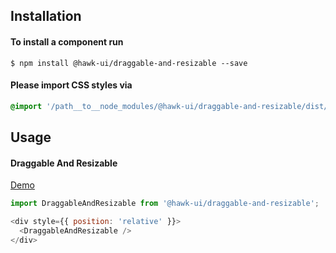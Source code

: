 ## Installation


#### To install a component run
`$ npm install @hawk-ui/draggable-and-resizable --save`


#### Please import CSS styles via
```scss noeditor
@import '/path__to__node_modules/@hawk-ui/draggable-and-resizable/dist/index.min.css
```


## Usage


#### Draggable And Resizable
[Demo](https://hawk.wallnit.com/#!/DraggableAndResizable/1)
```js static
import DraggableAndResizable from '@hawk-ui/draggable-and-resizable';
```
```js
<div style={{ position: 'relative' }}>
  <DraggableAndResizable />
</div>
```
